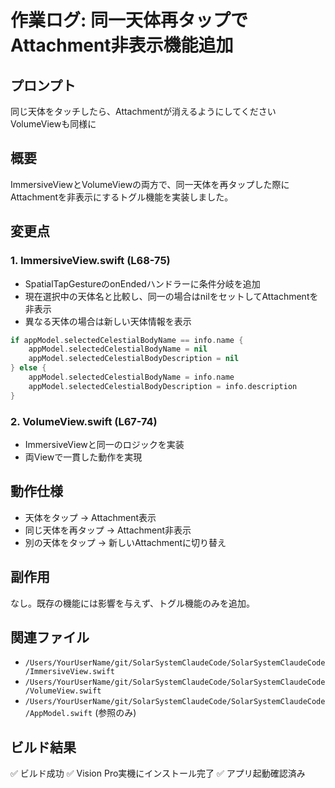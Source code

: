 # 作業ログ: 同一天体再タップでAttachment非表示機能追加

## プロンプト
同じ天体をタッチしたら、Attachmentが消えるようにしてください
VolumeViewも同様に

## 概要
ImmersiveViewとVolumeViewの両方で、同一天体を再タップした際にAttachmentを非表示にするトグル機能を実装しました。

## 変更点

### 1. ImmersiveView.swift (L68-75)
- SpatialTapGestureのonEndedハンドラーに条件分岐を追加
- 現在選択中の天体名と比較し、同一の場合はnilをセットしてAttachmentを非表示
- 異なる天体の場合は新しい天体情報を表示

```swift
if appModel.selectedCelestialBodyName == info.name {
    appModel.selectedCelestialBodyName = nil
    appModel.selectedCelestialBodyDescription = nil
} else {
    appModel.selectedCelestialBodyName = info.name
    appModel.selectedCelestialBodyDescription = info.description
}
```

### 2. VolumeView.swift (L67-74)
- ImmersiveViewと同一のロジックを実装
- 両Viewで一貫した動作を実現

## 動作仕様
- 天体をタップ → Attachment表示
- 同じ天体を再タップ → Attachment非表示
- 別の天体をタップ → 新しいAttachmentに切り替え

## 副作用
なし。既存の機能には影響を与えず、トグル機能のみを追加。

## 関連ファイル
- `/Users/YourUserName/git/SolarSystemClaudeCode/SolarSystemClaudeCode/ImmersiveView.swift`
- `/Users/YourUserName/git/SolarSystemClaudeCode/SolarSystemClaudeCode/VolumeView.swift`
- `/Users/YourUserName/git/SolarSystemClaudeCode/SolarSystemClaudeCode/AppModel.swift` (参照のみ)

## ビルド結果
✅ ビルド成功
✅ Vision Pro実機にインストール完了
✅ アプリ起動確認済み
